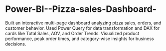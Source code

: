 # Power-BI--Pizza-sales-Dashboard-
Built an interactive multi-page dashboard analyzing pizza sales, orders, and customer behavior. Used Power Query for data transformation and DAX for cards like Total Sales, AOV, and Order Trends. Visualized product performance, peak order times, and category-wise insights for business decisions.
